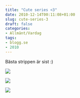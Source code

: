 ```yaml
---
title: "Cute series <3"
date: 2010-12-14T00:11:08+01:00
slug: cute-series-3
draft: false
categories:
- Allmänt/Vardag
tags:
- blogg.se
- 2010
---
```

Bästa strippen är sist :)  
  
  
  
![](/assets/images/blogg.se/ilikeyou-st_121586611.jpg)  
  
  
  
  
  
  
  
  
![](/assets/images/blogg.se/ithik_121586709.jpg)  
  
  
  
![](https://cdn1.cdnme.se/cdn/9-1/701517/images/2010/st-_121586784.jpg)